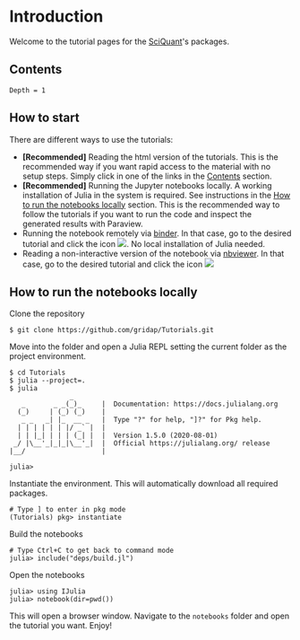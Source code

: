 # Introduction

Welcome to the tutorial pages for the [SciQuant](https://github.com/SciQuant)'s packages.

## Contents

```@contents
Depth = 1
```

## How to start

There are different ways to use the tutorials:

- **[Recommended]** Reading the html version of the tutorials. This is the recommended way
  if you want rapid access to the material with no setup steps. Simply click in one of the
  links in the [Contents](@ref) section.
- **[Recommended]** Running the Jupyter notebooks locally. A working installation of Julia
  in the system is required. See instructions in the [How to run the notebooks
  locally](@ref) section. This is the recommended way to follow the tutorials if you want to
  run the code and inspect the generated results with Paraview.
- Running the notebook remotely via [binder](https://mybinder.org). In that case, go to the
  desired tutorial and click the icon ![](https://mybinder.org/badge_logo.svg). No local
  installation of Julia needed.
- Reading a non-interactive version of the notebook via
  [nbviewer](https://nbviewer.jupyter.org/). In that case, go to the desired tutorial and
  click the icon ![](https://img.shields.io/badge/show-nbviewer-579ACA.svg)

## How to run the notebooks locally

Clone the repository
```
$ git clone https://github.com/gridap/Tutorials.git
```

Move into the folder and open a Julia REPL setting the current folder as the project
environment.
```
$ cd Tutorials
$ julia --project=.
$ julia
               _
   _       _ _(_)_     |  Documentation: https://docs.julialang.org
  (_)     | (_) (_)    |
   _ _   _| |_  __ _   |  Type "?" for help, "]?" for Pkg help.
  | | | | | | |/ _` |  |
  | | |_| | | | (_| |  |  Version 1.5.0 (2020-08-01)
 _/ |\__'_|_|_|\__'_|  |  Official https://julialang.org/ release
|__/                   |

julia>

```

Instantiate the environment. This will automatically download all required packages.
```
# Type ] to enter in pkg mode
(Tutorials) pkg> instantiate
```

Build the notebooks
```
# Type Ctrl+C to get back to command mode
julia> include("deps/build.jl")
```

Open the notebooks
```
julia> using IJulia
julia> notebook(dir=pwd())
```
This will open a browser window. Navigate to the `notebooks` folder and open the tutorial
you want. Enjoy!